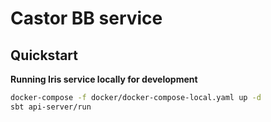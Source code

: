 # Castor BB service

## Quickstart

__Running Iris service locally for development__

```bash
docker-compose -f docker/docker-compose-local.yaml up -d
sbt api-server/run
```
